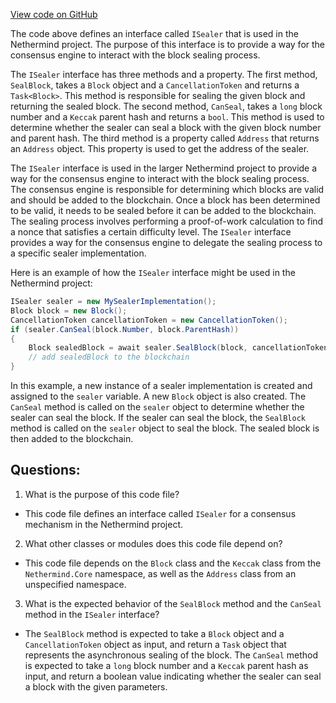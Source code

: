 [View code on GitHub](https://github.com/nethermindeth/nethermind/Nethermind.Consensus/ISealer.cs)

The code above defines an interface called `ISealer` that is used in the Nethermind project. The purpose of this interface is to provide a way for the consensus engine to interact with the block sealing process. 

The `ISealer` interface has three methods and a property. The first method, `SealBlock`, takes a `Block` object and a `CancellationToken` and returns a `Task<Block>`. This method is responsible for sealing the given block and returning the sealed block. The second method, `CanSeal`, takes a `long` block number and a `Keccak` parent hash and returns a `bool`. This method is used to determine whether the sealer can seal a block with the given block number and parent hash. The third method is a property called `Address` that returns an `Address` object. This property is used to get the address of the sealer.

The `ISealer` interface is used in the larger Nethermind project to provide a way for the consensus engine to interact with the block sealing process. The consensus engine is responsible for determining which blocks are valid and should be added to the blockchain. Once a block has been determined to be valid, it needs to be sealed before it can be added to the blockchain. The sealing process involves performing a proof-of-work calculation to find a nonce that satisfies a certain difficulty level. The `ISealer` interface provides a way for the consensus engine to delegate the sealing process to a specific sealer implementation. 

Here is an example of how the `ISealer` interface might be used in the Nethermind project:

```csharp
ISealer sealer = new MySealerImplementation();
Block block = new Block();
CancellationToken cancellationToken = new CancellationToken();
if (sealer.CanSeal(block.Number, block.ParentHash))
{
    Block sealedBlock = await sealer.SealBlock(block, cancellationToken);
    // add sealedBlock to the blockchain
}
```

In this example, a new instance of a sealer implementation is created and assigned to the `sealer` variable. A new `Block` object is also created. The `CanSeal` method is called on the `sealer` object to determine whether the sealer can seal the block. If the sealer can seal the block, the `SealBlock` method is called on the `sealer` object to seal the block. The sealed block is then added to the blockchain.
## Questions: 
 1. What is the purpose of this code file?
- This code file defines an interface called `ISealer` for a consensus mechanism in the Nethermind project.

2. What other classes or modules does this code file depend on?
- This code file depends on the `Block` class and the `Keccak` class from the `Nethermind.Core` namespace, as well as the `Address` class from an unspecified namespace.

3. What is the expected behavior of the `SealBlock` method and the `CanSeal` method in the `ISealer` interface?
- The `SealBlock` method is expected to take a `Block` object and a `CancellationToken` object as input, and return a `Task` object that represents the asynchronous sealing of the block. The `CanSeal` method is expected to take a `long` block number and a `Keccak` parent hash as input, and return a boolean value indicating whether the sealer can seal a block with the given parameters.